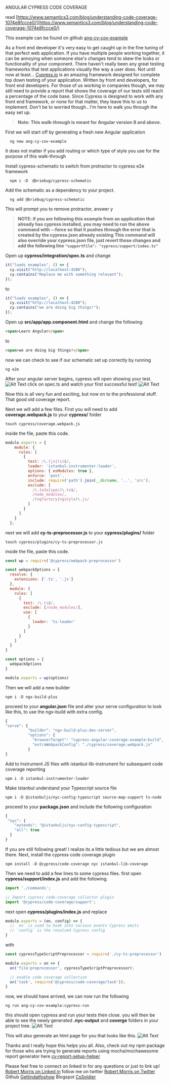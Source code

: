 ANGULAR CYPRESS CODE COVERAGE

read [https://www.semantics3.com/blog/understanding-code-coverage-1074e8fccce0/](https://www.semantics3.com/blog/understanding-code-coverage-1074e8fccce0/)

This example can be found on github [ang-cy-cov-example](https://github.com/GettinDatFoShow/ang-cy-cov-example)

As a front end developer it's very easy to get caught up in the fine tuning of that perfect web application. If you have multiple people working together, it can be annoying when someone else's changes tend to skew the looks or functionality of your component. There haven't really been any great testing frameworks that test applications visually the way a user does. Not until now at least...
[Cypress.io](https://www.cypress.io/) is an amazing framework designed for complete top down testing of your application. Written by front end developers, for front end developers. For those of us working in companies though, we may still need to provide a report that shows the coverage of our tests still reach a percentage of the code base. Since Cypress is designed to work with any front end framework, or none for that matter, they leave this to us to implement. Don't be to worried though.. I'm here to walk you through the easy set up.

>**Note: This walk-through is meant for Angular version 8 and above.** 

First we will start off by generating a fresh new Angular application 
```
  ng new ang-cy-cov-example
```
It does not matter if you add routing or which type of style you use for the purpose of this walk-through

Install cypress-schematic to switch from protractor to cypress e2e framework 
```
  npm i -D  @briebug/cypress-schematic
```
Add the schematic as a dependency to your project.
```
  ng add @briebug/cypress-schematic
```
This will prompt you to remove protractor, answer y
>**NOTE: if you are following this example from an application that already has cypress installed, you may need to run the above command with --force so that it pushes through the error that is created by the cypress.json already existing**
>**This command will also override your cypress.json file, just revert those changes and add the following line**
>**`"supportFile": "cypress/support/index.ts"`**

Open up **cypress/integration/spec.ts** and change 
```javascript
it("loads examples", () => {
  cy.visit("http://localhost:4200");
  cy.contains("Replace me with something relevant");
});

```
to 
```javascript
it("loads examples", () => {
  cy.visit("http://localhost:4200");
  cy.contains("we are doing big things!");
});
```
Open up **src/app/app.component.html** and change the following:
```html
<span>Learn Angular</span>
```
to 
```html
<span>we are doing big things!</span>
```
now we can check to see if our schematic set up correctly by running
```
ng e2e
```
After your angular server begins, cypress will open showing your test.
![Alt Text](https://dev-to-uploads.s3.amazonaws.com/i/xg6ck9db1vzymxb4370u.png)
click on spec.ts and watch your first successful test!
![Alt Text](https://dev-to-uploads.s3.amazonaws.com/i/vjeni9pra9ltcozkgot3.png)

Now this is all very fun and exciting, but now on to the professional stuff. That good old coverage report.

Next we will add a few files.
First you will need to add **coverage.webpack.js** to your **cypress/** folder
```
touch cypress/coverage.webpack.js
```
inside the file, paste this code.
```javascript
module.exports = {
    module: {
      rules: [
        {
          test: /\.(js|ts)$/,
          loader: 'istanbul-instrumenter-loader',
          options: { esModules: true },
          enforce: 'post',
          include: require('path').join(__dirname, '..', 'src'),
          exclude: [
            /\.(e2e|spec)\.ts$/,
            /node_modules/,
            /(ngfactory|ngstyle)\.js/
          ]
        }
      ]
    }
  };
```

next we will add **cy-ts-preprocessor.js** to your **cypress/plugins/** folder
```
touch cypress/plugins/cy-ts-preprocessor.js
```
inside the file, paste this code.
```javascript
const wp = require('@cypress/webpack-preprocessor')

const webpackOptions = {
  resolve: {
    extensions: ['.ts', '.js']
  },
  module: {
    rules: [
      {
        test: /\.ts$/,
        exclude: [/node_modules/],
        use: [
          {
            loader: 'ts-loader'
          }
        ]
      }
    ]
  }
}

const options = {
  webpackOptions
}

module.exports = wp(options)
```
Then we will add a new builder
```
npm i -D ngx-build-plus
```
proceed to your **angular.json** file and alter your serve configuration to look like this, to use the ngx-build with extra config.
```javascript
{
"serve": {
          "builder": "ngx-build-plus:dev-server",
          "options": {
            "browserTarget": "cypress-angular-coverage-example:build",
            "extraWebpackConfig": "./cypress/coverage.webpack.js"
          }
}
```
Add to Instrument JS files with istanbul-lib-instrument for subsequent code coverage reporting
```
npm i -D istanbul-instrumenter-loader
```
Make Istanbul understand your Typescript source file
```
npm i -D @istanbuljs/nyc-config-typescript source-map-support ts-node
```
proceed to your **package.json** and include the following configuration 
```javascript
{
 "nyc": {
    "extends": "@istanbuljs/nyc-config-typescript",
    "all": true
  }
}
```
If you are still following great! I realize its a little tedious but we are almost there.
Next, install the cypress code coverage plugin
```
npm install -D @cypress/code-coverage nyc istanbul-lib-coverage
```
Then we need to add a few lines to some cypress files.
first open **cypress/support/index.js** and add the following.
```javascript
import './commands';

// Import cypress code-coverage collector plugin
import '@cypress/code-coverage/support';
```

next open **cypress/plugins/index.js** and replace
```javascript
module.exports = (on, config) => {
  // `on` is used to hook into various events Cypress emits
  // `config` is the resolved Cypress config
}
```
with 
```javascript
const cypressTypeScriptPreprocessor = require('./cy-ts-preprocessor')

module.exports = on => {
  on('file:preprocessor', cypressTypeScriptPreprocessor);

  // enable code coverage collection
  on('task', require('@cypress/code-coverage/task'));
}
```
now, we should have arrived, we can now run the following 
```
ng run ang-cy-cov-example:cypress-run
```
this should open cypress and run your tests then close. you will then be able to see the newly generated **.nyc-output** and **coverge** folders in your project tree.
![Alt Text](https://dev-to-uploads.s3.amazonaws.com/i/g3g6eble9k7jmvo33p7k.png)

This will also generate an html page for you that looks like this.
![Alt Text](https://dev-to-uploads.s3.amazonaws.com/i/le67u435oww34rd7xdoi.png)

Thanks and I really hope this helps you all. 
Also, check out my npm package for those who are trying to generate reports using mocha/mochawesome report generator here [cy-report-setup-helper](https://www.npmjs.com/package/cy-report-setup-helper)

Please feel free to connect on linked in for any questions or just to link up!
[Robert Morris on Linked in](https://www.linkedin.com/in/robert-morris-desu-vet/) 
follow me on twitter 
[Robert Morris on Twitter](https://twitter.com/CSsoldierVOIF)
Github
[Gettindatfoshow](https://github.com/gettindatfoshow)
Blogspot
[CsSoldier](https://cssoldier.blogspot.com/)




